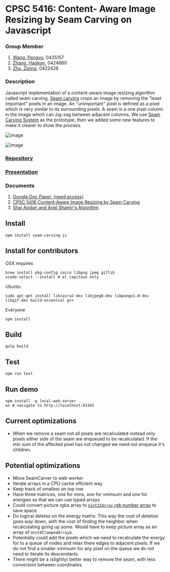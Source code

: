 # **CPSC 5416**: Content- Aware Image Resizing by Seam Carving on Javascript

### Group Member
1. [Wang, Pengyu](https://github.com/PengyuW007), 0425157
2. [Zhang, Haokun](https://github.com/haokunzhang), 0424660
3. [Zhu, Ziping](https://github.com/0v0-QAQ), 0422426

### Description
Javascript implementation of a content-aware image resizing algorithm called seam carving. <a href="https://en.wikipedia.org/wiki/Seam_carving">Seam carving</a> 
crops an image by removing the "least important" pixels in an image. 
An "unimportant" pixel is defined as a pixel which is very similar to its surrounding pixels. 
A seam is a one pixel column in the image which can zig-zag between adjacent columns. 
We use [Seam Carving System](https://github.com/mfbx9da4/seam-carving-js) as the prototype, then we added some new features to make it clearer to show the process.

![image](https://user-images.githubusercontent.com/1690659/64417276-b1e5b480-d090-11e9-82ac-c3cfd79b9a85.png)

![image](https://user-images.githubusercontent.com/1690659/64417322-c2962a80-d090-11e9-8415-ffec76231ea1.png)

### [Repository](https://github.com/haokunzhang/seam-carving-js)

### [Presentation](https://docs.google.com/presentation/d/1baefUtgnmUMQzuKE2jryYe5W-C1SlbvDpIwdUpSS4Gk/edit#slide=id.p)

### Documents
1. [Google Doc Paper, (need access)](https://docs.google.com/document/d/1Ui7vCC1XvcsmRQbe1Od_U7_W2YEoPmc7rzNO8YZXfNg/edit)
2. [CPSC 5416 Content-Aware Image Resizing by Seam Carving](https://github.com/haokunzhang/seam-carving-js/blob/master/CPSC_5416%20Content-Aware%20Image%20Resizing%20by%20Seam%20Caving.pdf)
3. [Shai Avidan and Ariel Shamir's Algorithm](https://perso.crans.org/frenoy/matlab2012/seamcarving.pdf)

## Install

    npm install seam-carving-js

## Install for contributors

OSX requires

    brew install pkg-config cairo libpng jpeg giflib
    xcode-select --install # el capitain only

Ubuntu

    sudo apt-get install libcairo2-dev libjpeg8-dev libpango1.0-dev libgif-dev build-essential g++

Everyone

    npm install

## Build

    gulp build
    
## Test

    npm run test

## Run demo

    npm install -g local-web-server
    ws # navigate to http://localhost:63342

## Current optimizations
- When we remove a seam not all pixels are recalculated instead only pixels either side of the seam are enqueued to be recalculated. If the min sum of the affected pixel has not changed we need not enqueue it's children.

## Potential optimizations

- Move SeamCarver to web worker
- Iterate arrays in a CPU cache efficient way
- Keep track of smallest on top row
- Have three matrices, one for minx, one for vminsum and one for energies so that we can use typed arrays
- Could convert picture rgba array to [`Uint32Array` rgb number array](https://hacks.mozilla.org/2011/12/faster-canvas-pixel-manipulation-with-typed-arrays/) to save space
- Do logical deletes on the energy matrix. This way the cost of deletion goes way down, with the cost of finding the neighbor when recalculating going up some. Would have to keep picture array as an array of `Uint8ClampedArray`s.
- Potentially could add the pixels which we need to recalculate the energy for to a queue of nodes and relax there edges to adjacent pixels. If we do not find a smaller vminsum for any pixel on the queue we do not need to iterate its descendants.
- There might be a (slightly) better way to remove the seam, with less conversion between coordinates.
